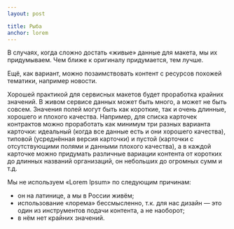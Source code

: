 ```yaml
---
layout: post

title: Рыба
anchor: lorem
---
```


В случаях, когда сложно достать «живые» данные для макета, мы их придумываем. Чем ближе к оригиналу придумается, тем лучше. 

Ещё, как вариант, можно позаимствовать контент с ресурсов похожей тематики, например новости.

Хорошей практикой для сервисных макетов будет проработка крайних значений. В живом сервисе данных может быть много, а может не быть совсем. Значения полей могут быть как короткие, так и очень длинные, хорошего и плохого качества. Например, для списка карточек контрактов можно проработать как минимум три разных варианта карточки: идеальный (когда все данные есть и они хорошего качества), типовой (усреднённая версия карточки) и пустой (карточки с отсутствующими полями и данными плохого качества), а в каждой карточке можно придумать различные вариации контента от коротких до длинных названий организаций, он небольших до огромных сумм и т.д.

Мы не используем «Lorem Ipsum» по следующим причинам:
- он на латинице, а мы в России живём;
- использование «лорема» бессмысленно, т.к. для нас дизайн — это один из инструментов подачи контента, а не наоборот;
- в нём нет крайних значений.